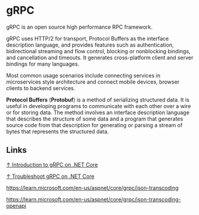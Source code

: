 # gRPC

gRPC is an open source high performance RPC framework.

gRPC uses HTTP/2 for transport, Protocol Buffers as the interface description language, and provides features such as authentication, bidirectional streaming and flow control, blocking or nonblocking bindings, and cancellation and timeouts. It generates cross-platform client and server bindings for many languages.

Most common usage scenarios include connecting services in microservices style architecture and connect mobile devices, browser clients to backend services.

**Protocol Buffers** (**Protobuf**) is a method of serializing structured data. It is useful in developing programs to communicate with each other over a wire or for storing data. The method involves an interface description language that describes the structure of some data and a program that generates source code from that description for generating or parsing a stream of bytes that represents the structured data.

## Links

[↑ Introduction to gRPC on .NET Core](https://docs.microsoft.com/en-us/aspnet/core/grpc)

[↑ Troubleshoot gRPC on .NET Core](https://docs.microsoft.com/en-us/aspnet/core/grpc/troubleshoot)


https://learn.microsoft.com/en-us/aspnet/core/grpc/json-transcoding

https://learn.microsoft.com/en-us/aspnet/core/grpc/json-transcoding-openapi
